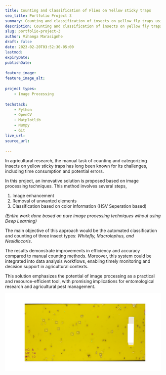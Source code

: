 ```yaml
---
title: Counting and Classification of Flies on Yellow sticky traps
seo_title: Portfolio Project 3
summary: Counting and classification of insects on yellow fly traps using image processing techniques.
description: Counting and classification of insects on yellow fly traps using image processing techniques.
slug: portfolio-project-3
author: Vihanga Marasignhe
draft: false
date: 2023-02-20T03:52:30-05:00
lastmod: 
expiryDate: 
publishDate: 

feature_image: 
feature_image_alt: 

project types: 
    - Image Processing

techstack:
    - Python
    - OpenCV
    - Matplotlib
    - Numpy
    - Git
live_url: 
source_url:

---
```


In agricultural research, the manual task of counting and categorizing insects on yellow sticky traps has long been known for its challenges, including time consumption and
potential errors.
 
In this project, an innovative solution is proposed based on image processing techniques. This method involves several steps, 
1. Image enhancement
2. Removal of unwanted elements
3. Classification based on color information (HSV Seperation based)

*(Entire work done based on pure image processing techniques wihout using Deep Learning)*

The main objective of this approach would be the automated classification and counting of three insect types: *Whitefly, Macrolophus, and Nesidiocoris*.

The results demonstrate improvements in efficiency and accuracy compared to manual counting methods.
Moreover, this system could be integrated into data analysis workflows, enabling timely
monitoring and decision support in agricultural contexts.

This solution emphasizes the potential of image processing as a practical and resource-efficient tool,
with promising implications for entomological research and agricultural pest management.


![Yellow Fly Trap](yft_output_sample_3.png)